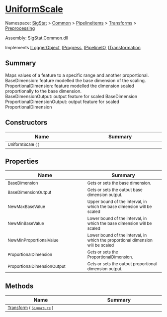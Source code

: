 # [UniformScale](./UniformScale.md)

Namespace: [SigStat]() > [Common](./../../../README.md) > [PipelineItems]() > [Transforms]() > [Preprocessing](./README.md)

Assembly: SigStat.Common.dll

Implements [ILoggerObject](./../../../ILoggerObject.md), [IProgress](./../../../Helpers/IProgress.md), [IPipelineIO](./../../../Pipeline/IPipelineIO.md), [ITransformation](./../../../ITransformation.md)

## Summary
Maps values of a feature to a specific range and another proportional.  <br>BaseDimension: feature modelled the base dimension of the scaling. <br>ProportionalDimension: feature modelled the dimension scaled proportionally to the base dimension. <br>BaseDimensionOutput: output feature for scaled BaseDimension<br>ProportionalDimensionOutput: output feature for scaled ProportionalDimension

## Constructors

| Name<a href="#"><img width=400></a> | Summary<a href="#"><img width=475></a> | 
| --- | --- | 
| <sub>UniformScale (  )</sub>| <sub></sub>| <br>


## Properties

| Name<a href="#"><img width=400></a> | Summary<a href="#"><img width=475></a> | 
| --- | --- | 
| <sub>BaseDimension</sub>| <sub>Gets or sets the base dimension.</sub>| <br>
| <sub>BaseDimensionOutput</sub>| <sub>Gets or sets the output base dimension output.</sub>| <br>
| <sub>NewMaxBaseValue</sub>| <sub>Upper bound of the interval, in which the base dimension will be scaled</sub>| <br>
| <sub>NewMinBaseValue</sub>| <sub>Lower bound of the interval, in which the base dimension will be scaled</sub>| <br>
| <sub>NewMinProportionalValue</sub>| <sub>Lower bound of the interval, in which the proportional dimension will be scaled</sub>| <br>
| <sub>ProportionalDimension</sub>| <sub>Gets or sets the ProportionalDimension.</sub>| <br>
| <sub>ProportionalDimensionOutput</sub>| <sub>Gets or sets the output proportional dimension output.</sub>| <br>


## Methods

| Name<a href="#"><img width=400></a> | Summary<a href="#"><img width=475></a> | 
| --- | --- | 
| <sub>[Transform](./Methods/UniformScale-100663886.md) ( [`Signature`](./../../../Signature.md) )</sub>| <sub></sub>| <br>


